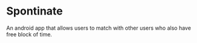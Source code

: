 # Spontinate
An android app that allows users to match with other users who also have free block of time.
